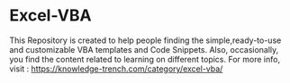 # Excel-VBA
This Repository is created to help people finding the simple,ready-to-use and customizable VBA templates and Code Snippets.
Also, occasionally, you find the content related to learning on different topics.
For more info, visit : https://knowledge-trench.com/category/excel-vba/
